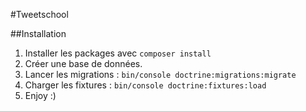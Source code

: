 #Tweetschool

##Installation

1. Installer les packages avec `composer install`
1. Créer une base de données.
1. Lancer les migrations : `bin/console doctrine:migrations:migrate`
1. Charger les fixtures : `bin/console doctrine:fixtures:load`
1. Enjoy :)